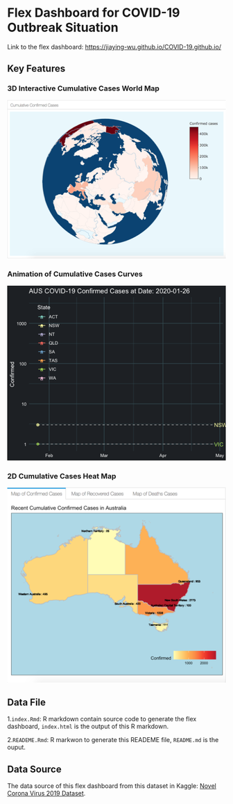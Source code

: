 
Flex Dashboard for COVID-19 Outbreak Situation
==============================================

Link to the flex dashboard: <https://jiaying-wu.github.io/COVID-19.github.io/>

Key Features
------------

### 3D Interactive Cumulative Cases World Map

![](image/3d_world_map.png)

### Animation of Cumulative Cases Curves

![](image/animate_confirmed.gif)

### 2D Cumulative Cases Heat Map

![](image/2d_aus_map.png)

Data File
---------

1.`index.Rmd`: R markdown contain source code to generate the flex dashboard, `index.html` is the output of this R markdown.

2.`READEME.Rmd`: R markwon to generate this READEME file, `README.md` is the ouput.

Data Source
-----------

The data source of this flex dashboard from this dataset in Kaggle: [Novel Corona Virus 2019 Dataset](https://www.kaggle.com/sudalairajkumar/novel-corona-virus-2019-dataset).
